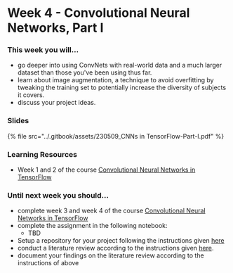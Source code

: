 # Week 4 - Convolutional Neural Networks, Part I

### This week you will...

* go deeper into using ConvNets with real-world data and a much larger dataset than those you've been using thus far.
* learn about image augmentation, a technique to avoid overfitting by tweaking the training set to potentially increase the diversity of subjects it covers.
* discuss your project ideas.

### Slides

{% file src="../.gitbook/assets/230509_CNNs in TensorFlow-Part-I.pdf" %}

### Learning Resources

* Week 1 and 2 of the course [Convolutional Neural Networks in TensorFlow](https://www.coursera.org/learn/convolutional-neural-networks-tensorflow)

### Until next week you should...

* complete week 3 and week 4 of the course [Convolutional Neural Networks in TensorFlow](https://www.coursera.org/learn/convolutional-neural-networks-tensorflow)
* complete the assignment in the following notebook:
  * TBD
* Setup a repository for your project following the instructions given [here](https://opencampus.gitbook.io/opencampus-machine-learning-program/projects/requirements)
* conduct a literature review according to the instructions given [here](https://github.com/opencampus-sh/ml-project-template/blob/main/0\_LiteratureReview/INSTRUCTIONS.md).
* document your findings on the literature review according to the instructions of above
